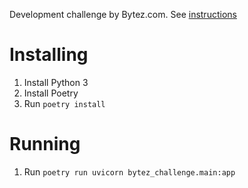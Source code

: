 Development challenge by Bytez.com.
See [instructions](file:///challenge.md)

# Installing

1. Install Python 3
1. Install Poetry
1. Run `poetry install`

# Running

1. Run `poetry run uvicorn bytez_challenge.main:app`
